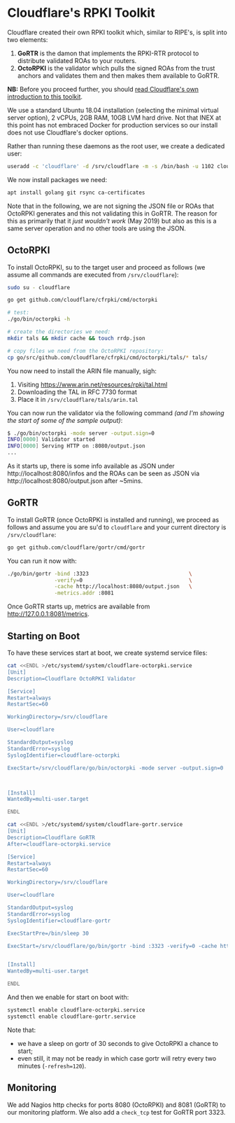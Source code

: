 
# Cloudflare's RPKI Toolkit

Cloudflare created their own RPKI toolkit which, similar to RIPE's, is split into two elements:

1. **GoRTR** is the damon that implements the RPKI-RTR protocol to distribute validated ROAs to your routers.
2. **OctoRPKI** is the validator which pulls the signed ROAs from the trust anchors and validates them and then makes them available to GoRTR.

**NB:** Before you proceed further, you should [read Cloudflare's own introduction to this toolkit](https://blog.cloudflare.com/cloudflares-rpki-toolkit/).

We use a standard Ubuntu 18.04 installation (selecting the minimal virtual server option), 2 vCPUs, 2GB RAM, 10GB LVM hard drive. Not that INEX at this point has not embraced Docker for production services so our install does not use Cloudflare's docker options.

Rather than running these daemons as the root user, we create a dedicated user:

```sh
useradd -c 'cloudflare' -d /srv/cloudflare -m -s /bin/bash -u 1102 cloudflare
```

We now install packages we need:

```sh
apt install golang git rsync ca-certificates
```

Note that in the following, we are not signing the JSON file or ROAs that OctoRPKI generates and this not validating this in GoRTR. The reason for this as primarily that it *just wouldn't work* (May 2019) but also as this is a same server operation and no other tools are using the JSON.

## OctoRPKI

To install OctoRPKI, su to the target user and proceed as follows (we assume all  commands are executed from `/srv/cloudflare`):

```sh
sudo su - cloudflare

go get github.com/cloudflare/cfrpki/cmd/octorpki

# test:
./go/bin/octorpki -h

# create the directories we need:
mkdir tals && mkdir cache && touch rrdp.json

# copy files we need from the OctoRPKI repository:
cp go/src/github.com/cloudflare/cfrpki/cmd/octorpki/tals/* tals/
```

You now need to install the ARIN file manually, sigh:

1. Visiting https://www.arin.net/resources/rpki/tal.html
2. Downloading the TAL in RFC 7730 format
3. Place it in `/srv/cloudflare/tals/arin.tal`


You can now run the validator via the following command *(and I'm showing the start of some of the sample output)*:

```sh
$ ./go/bin/octorpki -mode server -output.sign=0
INFO[0000] Validator started
INFO[0000] Serving HTTP on :8080/output.json
...
```

As it starts up, there is some info available as JSON under http://localhost:8080/infos and the ROAs can be seen as JSON via http://localhost:8080/output.json after ~5mins.



## GoRTR

To install GoRTR (once OctoRPKI is installed and running), we proceed as follows and assume you are su'd to `cloudflare` and your current directory is `/srv/cloudflare`:

```sh
go get github.com/cloudflare/gortr/cmd/gortr
```

You can run it now with:

```sh
./go/bin/gortr -bind :3323                                \
               -verify=0                                  \
               -cache http://localhost:8080/output.json   \
               -metrics.addr :8081
```

Once GoRTR starts up, metrics are available from http://127.0.0.1:8081/metrics.

## Starting on Boot

To have these services start at boot, we create systemd service files:


```sh
cat <<ENDL >/etc/systemd/system/cloudflare-octorpki.service
[Unit]
Description=Cloudflare OctoRPKI Validator

[Service]
Restart=always
RestartSec=60

WorkingDirectory=/srv/cloudflare

User=cloudflare

StandardOutput=syslog
StandardError=syslog
SyslogIdentifier=cloudflare-octorpki

ExecStart=/srv/cloudflare/go/bin/octorpki -mode server -output.sign=0



[Install]
WantedBy=multi-user.target

ENDL
```

```sh
cat <<ENDL >/etc/systemd/system/cloudflare-gortr.service
[Unit]
Description=Cloudflare GoRTR
After=cloudflare-octorpki.service

[Service]
Restart=always
RestartSec=60

WorkingDirectory=/srv/cloudflare

User=cloudflare

StandardOutput=syslog
StandardError=syslog
SyslogIdentifier=cloudflare-gortr

ExecStartPre=/bin/sleep 30

ExecStart=/srv/cloudflare/go/bin/gortr -bind :3323 -verify=0 -cache http://localhost:8080/output.json -metrics.addr :8081 -refresh=120


[Install]
WantedBy=multi-user.target

ENDL
```

And then we enable for start on boot with:

```sh
systemctl enable cloudflare-octorpki.service
systemctl enable cloudflare-gortr.service
```

Note that:

* we have a sleep on gortr of 30 seconds to give OctoRPKI a chance to start;
* even still, it may not be ready in which case gortr will retry every two minutes (`-refresh=120`).

## Monitoring

We add Nagios http checks for ports 8080 (OctoRPKI) and 8081 (GoRTR) to our monitoring platform. We also add a `check_tcp` test for GoRTR port 3323.
